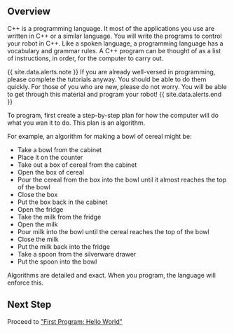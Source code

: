## Overview

C++ is a programming language. It most of the applications you use are written in C++ or a similar language. You will write the programs to control your robot in C++. Like a spoken language, a programming language has a vocabulary and grammar rules. A C++ program can be thought of as a list of instructions, in order, for the computer to carry out.

{{ site.data.alerts.note }}
If you are already well-versed in programming, please complete the tutorials anyway. You should be able to do them quickly. For those of you who are new, please do not worry. You will be able to get through this material and program your robot!
{{ site.data.alerts.end }}


To program, first create a step-by-step plan for how the computer will do what you wan it to do. This plan is an algorithm.

For example, an algorithm for making a bowl of cereal might be:

- Take a bowl from the cabinet
- Place it on the counter
- Take out a box of cereal from the cabinet
- Open the box of cereal
- Pour the cereal from the box into the bowl until it almost reaches the top of the bowl
- Close the box
- Put the box back in the cabinet
- Open the fridge
- Take the milk from the fridge
- Open the milk
- Pour milk into the bowl until the cereal reaches the top of the bowl
- Close the milk
- Put the milk back into the fridge
- Take a spoon from the silverware drawer
- Put the spoon into the bowl

Algorithms are detailed and exact. When you program, the language will enforce this.

## Next Step

Proceed to ["First Program: Hello World"](first_program.html)
